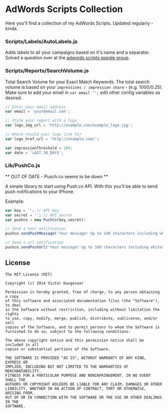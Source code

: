 AdWords Scripts Collection
===============

Here you'll find a collection of my AdWords Scripts. Updated regularly - kinda.


### Scripts/Labels/AutoLabels.js

Adds labels to all your campaigns based on it's name and a separator. Solved a question over at the [adwords scripts google group](https://groups.google.com/forum/#!topic/adwords-scripts/yFcXYlH2mV8).


### Scripts/Reports/SearchVolume.js
Total Search Volume for your Exact Match Keywords. The total search volume is based on your ```impressions / impression share``` - (e.g. 1000/0.25). Make sure to add your email in ```var email '';``` edit other config variables as desired.

```javascript
// Enter your email address
var email = 'your@email.com'; 

// Style your report with a logo
var logo_img_url = 'http://example.com/example_logo.jpg';

// Where should your logo link to?
var logo_href_url = 'http://example.com/';

var impressionThreshold = 100;
var date = 'LAST_30_DAYS';
```


### Lib/PushCo.js

** OUT OF DATE - Pusch.co seems to be down **

A simple library to start using Push.co API. With this you'll be able to send push notifications to your iPhone.

Example:

```javascript
var key = ''; // API Key
var secret = ''; // API Secret 
var pushco = new PushCo(key,secret);

// Send a text notification
pushco.sendPushMessage('Your message! Up to 140 characters including whitespace.');

// Send a url notification
pushco.sendPushUrl('Your message! Up to 140 characters including whitespace.", "http://goo.gl/Yl9BsJ');
```


## License

```
The MIT License (MIT)

Copyright (c) 2014 Victor Kaugesaar

Permission is hereby granted, free of charge, to any person obtaining a copy
of this software and associated documentation files (the "Software"), to deal
in the Software without restriction, including without limitation the rights
to use, copy, modify, merge, publish, distribute, sublicense, and/or sell
copies of the Software, and to permit persons to whom the Software is
furnished to do so, subject to the following conditions:

The above copyright notice and this permission notice shall be included in all
copies or substantial portions of the Software.

THE SOFTWARE IS PROVIDED "AS IS", WITHOUT WARRANTY OF ANY KIND, EXPRESS OR
IMPLIED, INCLUDING BUT NOT LIMITED TO THE WARRANTIES OF MERCHANTABILITY,
FITNESS FOR A PARTICULAR PURPOSE AND NONINFRINGEMENT. IN NO EVENT SHALL THE
AUTHORS OR COPYRIGHT HOLDERS BE LIABLE FOR ANY CLAIM, DAMAGES OR OTHER
LIABILITY, WHETHER IN AN ACTION OF CONTRACT, TORT OR OTHERWISE, ARISING FROM,
OUT OF OR IN CONNECTION WITH THE SOFTWARE OR THE USE OR OTHER DEALINGS IN THE
SOFTWARE.
```